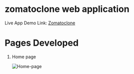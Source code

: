 ﻿# zomatoclone web application
Live App Demo Link: [Zomatoclone](https://zomatoclone-fullstack.netlify.app/)<br>
<h1>Pages Developed</h1>
<ol>
  <li>Home page</li>
  

![Home-page](https://github.com/MuzakirAhamed/zomatoclone-backend/assets/126646808/d4fad490-561c-498e-bdbe-934a8c504abf)


  </ol>
